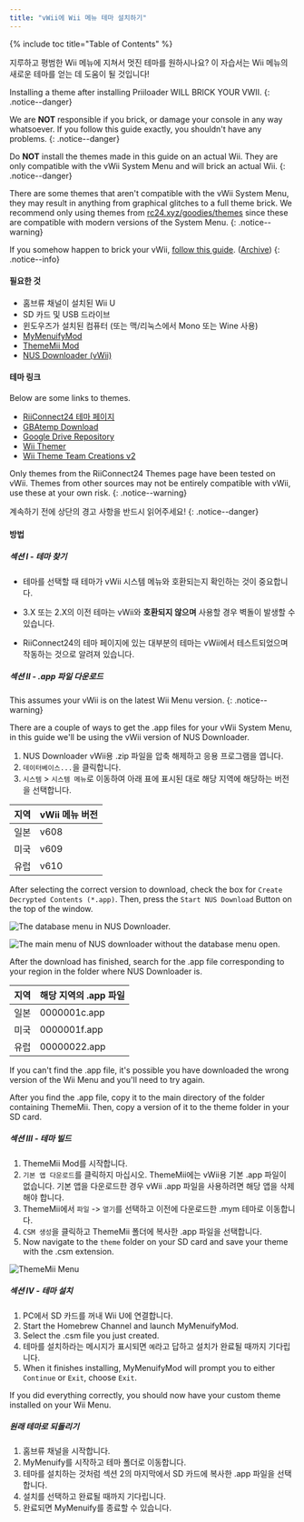 ```yaml
---
title: "vWii에 Wii 메뉴 테마 설치하기"
---
```


{% include toc title="Table of Contents" %}

지루하고 평범한 Wii 메뉴에 지쳐서 멋진 테마를 원하시나요? 이 자습서는 Wii 메뉴의 새로운 테마를 얻는 데 도움이 될 것입니다!

Installing a theme after installing Priiloader WILL BRICK YOUR VWII.
{: .notice--danger}

We are **NOT** responsible if you brick, or damage your console in any way whatsoever. If you follow this guide exactly, you shouldn't have any problems.
{: .notice--danger}

Do **NOT** install the themes made in this guide on an actual Wii. They are only compatible with the vWii System Menu and will brick an actual Wii.
{: .notice--danger}

There are some themes that aren't compatible with the vWii System Menu, they may result in anything from graphical glitches to a full theme brick. We recommend only using themes from [rc24.xyz/goodies/themes](https://rc24.xyz/goodies/themes/) since these are compatible with modern versions of the System Menu.
{: .notice--warning}

If you somehow happen to brick your vWii, [follow this guide](https://gbatemp.net/threads/guide-vwii-unbrick-guide-by-garyodernichts.528329). ([Archive](https://web.archive.org/web/20200213194233/https://gbatemp.net/threads/guide-vwii-unbrick-guide-by-garyodernichts.528329/))
{: .notice--info}

#### 필요한 것

* 홈브류 채널이 설치된 Wii U
* SD 카드 및 USB 드라이브
* 윈도우즈가 설치된 컴퓨터 (또는 맥/리눅스에서 Mono 또는 Wine 사용)
* [MyMenuifyMod](https://oscwii.org/library/app/MyMenuifyMod)
* [ThemeMii Mod](/assets/files/New_ThemeMii_MOD.zip)
* [NUS Downloader (vWii)](/assets/files/NUSDownloader-vwii.zip)

#### 테마 링크

Below are some links to themes.

* [RiiConnect24 테마 페이지](https://rc24.xyz/goodies/themes/)
* [GBAtemp Download](https://gbatemp.net/download/categories/other-files.166/)
* [Google Drive Repository](https://drive.google.com/drive/folders/1K1WQe36bGibsF4ZlAxZKU6ngNpjUnh5i)
* [Wii Themer](http://www.wiithemer.org/)
* [Wii Theme Team Creations v2](https://gbatemp.net/threads/wii-theme-team-creations-v2.336596/)

Only themes from the RiiConnect24 Themes page have been tested on vWii. Themes from other sources may not be entirely compatible with vWii, use these at your own risk.
{: .notice--warning}

계속하기 전에 상단의 경고 사항을 반드시 읽어주세요!
{: .notice--danger}

#### 방법

##### 섹션 I - 테마 찾기

* 테마를 선택할 때 테마가 vWii 시스템 메뉴와 호환되는지 확인하는 것이 중요합니다.

* 3.X 또는 2.X의 이전 테마는 vWii와 **호환되지 않으며** 사용할 경우 벽돌이 발생할 수 있습니다.

* RiiConnect24의 테마 페이지에 있는 대부분의 테마는 vWii에서 테스트되었으며 작동하는 것으로 알려져 있습니다.

##### 섹션 II - .app 파일 다운로드

This assumes your vWii is on the latest Wii Menu version.
{: .notice--warning}

There are a couple of ways to get the .app files for your vWii System Menu, in this guide we'll be using the vWii version of NUS Downloader.

1. NUS Downloader vWii용 .zip 파일을 압축 해제하고 응용 프로그램을 엽니다.
2. `데이터베이스...`을 클릭합니다.
3. `시스템` > `시스템 메뉴`로 이동하여 아래 표에 표시된 대로 해당 지역에 해당하는 버전을 선택합니다.

| 지역 | vWii 메뉴 버전 |
| -- | ---------- |
| 일본 | v608       |
| 미국 | v609       |
| 유럽 | v610       |

After selecting the correct version to download, check the box for `Create Decrypted Contents (*.app)`. Then, press the `Start NUS Download` Button on the top of the window.

![The database menu in NUS Downloader.](/images/Themes-vWii/NUSD-vWii_preview-database.png)

![The main menu of NUS downloader without the database menu open.](/images/Themes-vWii/NUSD-vWii_sysmenu-versions.png)

After the download has finished, search for the .app file corresponding to your region in the folder where NUS Downloader is.

| 지역 | 해당 지역의 .app 파일 |
| -- | -------------- |
| 일본 | 0000001c.app   |
| 미국 | 0000001f.app   |
| 유럽 | 00000022.app   |

If you can't find the .app file, it's possible you have downloaded the wrong version of the Wii Menu and you'll need to try again.

After you find the .app file, copy it to the main directory of the folder containing ThemeMii. Then, copy a version of it to the theme folder in your SD card.

##### 섹션 III - 테마 빌드

1. ThemeMii Mod를 시작합니다.
2. `기본 앱 다운로드`를 클릭하지 마십시오. ThemeMii에는 vWii용 기본 .app 파일이 없습니다. 기본 앱을 다운로드한 경우 vWii .app 파일을 사용하려면 해당 앱을 삭제해야 합니다.
3. ThemeMii에서 `파일` -> `열기`를 선택하고 이전에 다운로드한 .mym 테마로 이동합니다.
4. `CSM 생성`을 클릭하고 ThemeMii 폴더에 복사한 .app 파일을 선택합니다.
5. Now navigate to the `theme` folder on your SD card and save your theme with the .csm extension.

![ThemeMii Menu](/images/Themes-vWii/ThemeMii-Mod-Preview_vWii.png)

##### 섹션 IV - 테마 설치

1. PC에서 SD 카드를 꺼내 Wii U에 연결합니다.
2. Start the Homebrew Channel and launch MyMenuifyMod.
3. Select the .csm file you just created.
4. 테마를 설치하라는 메시지가 표시되면 `예`라고 답하고 설치가 완료될 때까지 기다립니다.
5. When it finishes installing, MyMenuifyMod will prompt you to either `Continue` or `Exit`, choose `Exit`.

If you did everything correctly, you should now have your custom theme installed on your Wii Menu.

##### 원래 테마로 되돌리기

1. 홈브류 채널을 시작합니다.
2. MyMenuify를 시작하고 테마 폴더로 이동합니다.
3. 테마를 설치하는 것처럼 섹션 2의 마지막에서 SD 카드에 복사한 .app 파일을 선택합니다.
4. 설치를 선택하고 완료될 때까지 기다립니다.
5. 완료되면 MyMenuify를 종료할 수 있습니다.
